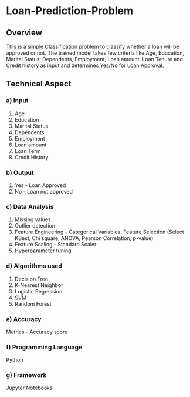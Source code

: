 # Loan-Prediction-Problem

## Overview
This is a simple Classification problem to classify whether a loan will be approved or not. The trained model takes few criteria like Age, Education, Marital Status, Dependents, Employment, Loan amount, Loan Tenure and Credit history as input and determines Yes/No for Loan Approval.

## Technical Aspect

### a) Input
1. Age
2. Education
3. Marital Status
4. Dependents
5. Employment
6. Loan amount
7. Loan Term
8. Credit History

### b) Output
1. Yes - Loan Approved
2. No - Loan not approved

### c) Data Analysis
1. Missing values
2. Outlier detection
3. Feature Engineering - Categorical Variables, Feature Selection (Select KBest, Chi square, ANOVA, Pearson Correlation, p-value)
4. Feature Scaling - Standard Scaler 
5. Hyperparameter tuning

### d) Algorithms used
1. Decision Tree
2. K-Nearest Neighbor
3. Logistic Regression
4. SVM
5. Random Forest

### e) Accuracy
Metrics - Accuracy score

### f) Programming Language 
Python

### g) Framework
Jupyter Notebooks

